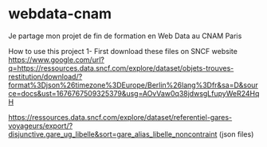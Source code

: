# webdata-cnam
Je partage mon projet de fin de formation en Web Data au CNAM Paris

How to use this project
1- First download these files on SNCF website
https://www.google.com/url?q=https://ressources.data.sncf.com/explore/dataset/objets-trouves-restitution/download/?format%3Djson%26timezone%3DEurope/Berlin%26lang%3Dfr&sa=D&source=docs&ust=1676767509325379&usg=AOvVaw0q38jdwsgLfupyWeR24HqH

https://ressources.data.sncf.com/explore/dataset/referentiel-gares-voyageurs/export/?disjunctive.gare_ug_libelle&sort=gare_alias_libelle_noncontraint
(json files)
